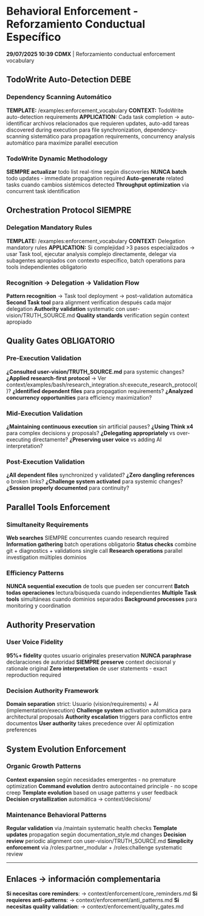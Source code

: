 # Behavioral Enforcement - Reforzamiento Conductual Específico

**29/07/2025 10:39 CDMX** | Reforzamiento conductual enforcement vocabulary

## TodoWrite Auto-Detection DEBE

### Dependency Scanning Automático
**TEMPLATE:** /examples:enforcement_vocabulary
**CONTEXT:** TodoWrite auto-detection requirements
**APPLICATION:** Cada task completion → auto-identificar archivos relacionados que requieren updates, auto-add tareas discovered during execution para file synchronization, dependency-scanning sistemático para propagation requirements, concurrency analysis automático para maximize parallel execution

### TodoWrite Dynamic Methodology
**SIEMPRE actualizar** todo list real-time según discoveries
**NUNCA batch** todo updates - immediate propagation required
**Auto-generate** related tasks cuando cambios sistémicos detected
**Throughput optimization** via concurrent task identification

## Orchestration Protocol SIEMPRE

### Delegation Mandatory Rules
**TEMPLATE:** /examples:enforcement_vocabulary
**CONTEXT:** Delegation mandatory rules
**APPLICATION:** Si complejidad >3 pasos especializados → usar Task tool, ejecutar analysis complejo directamente, delegar via subagentes apropiados con contexto específico, batch operations para tools independientes obligatorio

### Recognition → Delegation → Validation Flow
**Pattern recognition** → Task tool deployment → post-validation automática  
**Second Task tool** para alignment verification después cada major delegation
**Authority validation** systematic con user-vision/TRUTH_SOURCE.md
**Quality standards** verification según context apropiado

## Quality Gates OBLIGATORIO

### Pre-Execution Validation
**¿Consulted user-vision/TRUTH_SOURCE.md** para systemic changes?
**¿Applied research-first protocol** → Ver context/examples/bash/research_integration.sh:execute_research_protocol()?
**¿Identified dependent files** para propagation requirements?
**¿Analyzed concurrency opportunities** para efficiency maximization?

### Mid-Execution Validation  
**¿Maintaining continuous execution** sin artificial pauses?
**¿Using Think x4** para complex decisions y proposals?
**¿Delegating appropriately** vs over-executing directamente?
**¿Preserving user voice** vs adding AI interpretation?

### Post-Execution Validation
**¿All dependent files** synchronized y validated?
**¿Zero dangling references** o broken links?
**¿Challenge system activated** para systemic changes?
**¿Session properly documented** para continuity?

## Parallel Tools Enforcement

### Simultaneity Requirements
**Web searches** SIEMPRE concurrentes cuando research required
**Information gathering** batch operations obligatorio
**Status checks** combine git + diagnostics + validations single call
**Research operations** parallel investigation múltiples dominios

### Efficiency Patterns
**NUNCA sequential execution** de tools que pueden ser concurrent
**Batch todas operaciones** lectura/búsqueda cuando independientes
**Multiple Task tools** simultáneas cuando dominios separados
**Background processes** para monitoring y coordination

## Authority Preservation

### User Voice Fidelity
**95%+ fidelity** quotes usuario originales preservation
**NUNCA paraphrase** declaraciones de autoridad
**SIEMPRE preserve** context decisional y rationale original
**Zero interpretation** de user statements - exact reproduction required

### Decision Authority Framework
**Domain separation** strict: Usuario (vision/requirements) + AI (implementation/execution)
**Challenge system** activation automática para architectural proposals
**Authority escalation** triggers para conflictos entre documentos
**User authority** takes precedence over AI optimization preferences

## System Evolution Enforcement

### Organic Growth Patterns
**Context expansion** según necesidades emergentes - no premature optimization
**Command evolution** dentro autocontained principle - no scope creep
**Template evolution** based on usage patterns y user feedback
**Decision crystallization** automática → context/decisions/

### Maintenance Behavioral Patterns  
**Regular validation** via /maintain systematic health checks
**Template updates** propagation según documentation_style.md changes
**Decision review** periodic alignment con user-vision/TRUTH_SOURCE.md
**Simplicity enforcement** via /roles:partner_modular + /roles:challenge systematic review

---

## Enlaces → información complementaria
**Si necesitas core reminders**: → context/enforcement/core_reminders.md
**Si requieres anti-patterns**: → context/enforcement/anti_patterns.md
**Si necesitas quality validation**: → context/enforcement/quality_gates.md